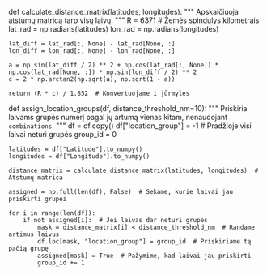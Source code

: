 def calculate_distance_matrix(latitudes, longitudes):
    """
    Apskaičiuoja atstumų matricą tarp visų laivų.
    """
    R = 6371  # Žemės spindulys kilometrais
    lat_rad = np.radians(latitudes)
    lon_rad = np.radians(longitudes)

    lat_diff = lat_rad[:, None] - lat_rad[None, :]
    lon_diff = lon_rad[:, None] - lon_rad[None, :]
    
    a = np.sin(lat_diff / 2) ** 2 + np.cos(lat_rad[:, None]) * np.cos(lat_rad[None, :]) * np.sin(lon_diff / 2) ** 2
    c = 2 * np.arctan2(np.sqrt(a), np.sqrt(1 - a))
    
    return (R * c) / 1.852  # Konvertuojame į jūrmyles

def assign_location_groups(df, distance_threshold_nm=10):
    """
    Priskiria laivams grupės numerį pagal jų artumą vienas kitam,
    nenaudojant `combinations`.
    """
    df = df.copy()
    df["location_group"] = -1  # Pradžioje visi laivai neturi grupės
    group_id = 0

    latitudes = df["Latitude"].to_numpy()
    longitudes = df["Longitude"].to_numpy()

    distance_matrix = calculate_distance_matrix(latitudes, longitudes)  # Atstumų matrica

    assigned = np.full(len(df), False)  # Sekame, kurie laivai jau priskirti grupei

    for i in range(len(df)):
        if not assigned[i]:  # Jei laivas dar neturi grupės
            mask = distance_matrix[i] < distance_threshold_nm  # Randame artimus laivus
            df.loc[mask, "location_group"] = group_id  # Priskiriame tą pačią grupę
            assigned[mask] = True  # Pažymime, kad laivai jau priskirti
            group_id += 1

